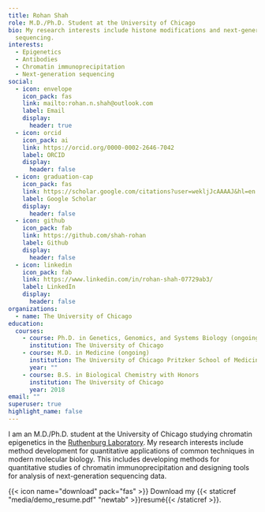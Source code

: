 ```yaml
---
title: Rohan Shah
role: M.D./Ph.D. Student at the University of Chicago
bio: My research interests include histone modifications and next-generation
  sequencing.
interests:
  - Epigenetics
  - Antibodies
  - Chromatin immunoprecipitation
  - Next-generation sequencing
social:
  - icon: envelope
    icon_pack: fas
    link: mailto:rohan.n.shah@outlook.com
    label: Email
    display:
      header: true
  - icon: orcid
    icon_pack: ai
    link: https://orcid.org/0000-0002-2646-7042
    label: ORCID
    display:
      header: false
  - icon: graduation-cap
    icon_pack: fas
    link: https://scholar.google.com/citations?user=wekljJcAAAAJ&hl=en
    label: Google Scholar
    display:
      header: false
  - icon: github
    icon_pack: fab
    link: https://github.com/shah-rohan
    label: Github
    display:
      header: false
  - icon: linkedin
    icon_pack: fab
    link: https://www.linkedin.com/in/rohan-shah-07729ab3/
    label: LinkedIn
    display:
      header: false
organizations:
  - name: The University of Chicago
education:
  courses:
    - course: Ph.D. in Genetics, Genomics, and Systems Biology (ongoing)
      institution: The University of Chicago
    - course: M.D. in Medicine (ongoing)
      institution: The University of Chicago Pritzker School of Medicine
      year: ""
    - course: B.S. in Biological Chemistry with Honors
      institution: The University of Chicago
      year: 2018
email: ""
superuser: true
highlight_name: false
---
```

I am an M.D./Ph.D. student at the University of Chicago studying chromatin epigenetics in the [Ruthenburg Laboratory](http://ruthenlab.org/). My research interests include method development for quantitative applications of common techniques in modern molecular biology. This includes developing methods for quantitative studies of chromatin immunoprecipitation and designing tools for analysis of next-generation sequencing data.

{{< icon name="download" pack="fas" >}} Download my {{< staticref "media/demo_resume.pdf" "newtab" >}}resumé{{< /staticref >}}.